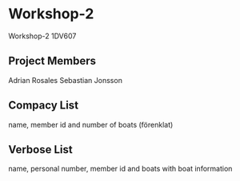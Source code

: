 # Workshop-2
Workshop-2 1DV607

## Project Members
Adrian Rosales
Sebastian Jonsson

## Compacy List
name, member id and number of boats (förenklat)

## Verbose List
name, personal number, member id and boats with boat information